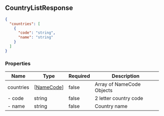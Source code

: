 ## CountryListResponse

<a name="schemacountrylistresponse"></a>

```json
{
  "countries": [
    {
      "code": "string",
      "name": "string"
    }
  ]
}
```

### Properties

Name|Type|Required|Description
---|---|---|---|
countries|[[NameCode](#schemanamecode)]|false|Array of NameCode Objects
- code|string|false|2 letter country code
- name|string|false|Country name
